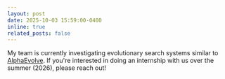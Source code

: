 ```yaml
---
layout: post
date: 2025-10-03 15:59:00-0400
inline: true
related_posts: false
---
```


My team is currently investigating  evolutionary search systems similar to [AlphaEvolve](https://arxiv.org/abs/2506.13131). If you're interested in doing an internship with us over the summer (2026), please reach out!
